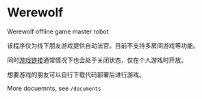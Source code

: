 # Werewolf

Werewolf offline game master robot

该程序仅为线下朋友游戏提供自动法官。目前不支持多房间游戏等功能。

同时[游戏链接](http://werewolf.goshan.me)通常情况下也会处于关闭状态，仅在个人游戏时开放。

想要游戏的朋友可以自行下载代码部署后进行游戏。

More docuemnts, see `/documents`
